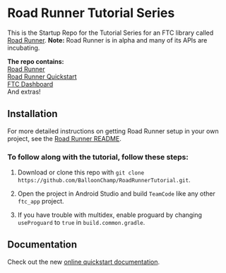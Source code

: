 # Road Runner Tutorial Series

This is the Startup Repo for the Tutorial Series for an FTC library called [Road Runner](https://github.com/acmerobotics/road-runner). **Note:** Road Runner is in alpha and many of its APIs are incubating.

**The repo contains:**<br>
[Road Runner](https://github.com/acmerobotics/road-runner) <br>
[Road Runner Quickstart](https://github.com/acmerobotics/road-runner-quickstart)<br>
[FTC Dashboard](https://github.com/acmerobotics/ftc-dashboard)<br>
And extras!

## Installation

For more detailed instructions on getting Road Runner setup in your own project, see the [Road Runner README](https://github.com/acmerobotics/road-runner#core).

### To follow along with the tutorial, follow these steps:

1. Download or clone this repo with `git clone https://github.com/BalloonChamp/RoadRunnerTutorial.git`.

1. Open the project in Android Studio and build `TeamCode` like any other `ftc_app` project.

1. If you have trouble with multidex, enable proguard by changing `useProguard` to `true` in `build.common.gradle`.

## Documentation

Check out the new [online quickstart documentation](https://acme-robotics.gitbook.io/road-runner/quickstart).
